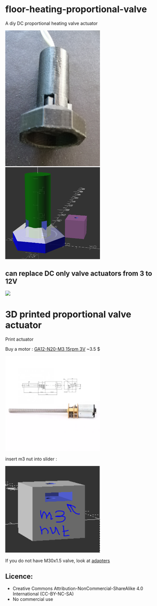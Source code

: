 # floor-heating-proportional-valve
A diy DC proportional heating valve actuator

<img src="https://github.com/nliaudat/floor-heating-proportional-valve/blob/main/imgs/2022-09-11%2017.59.jpg" width="300">

<img src="https://github.com/nliaudat/floor-heating-proportional-valve/blob/main/imgs/Capture.PNG" width="300">

## can replace DC only valve actuators from 3 to 12V

<img src="https://user-images.githubusercontent.com/6782613/189541029-c90ec8ed-d942-42b5-89f4-453da871aca4.jpg" width="300">

# 3D printed proportional valve actuator 
Print actuator

Buy a motor : [GA12-N20-M3 15rpm 3V](https://fr.aliexpress.com/item/4000311295036.html?spm=a2g0s.12269583.0.0.18834b0ejbgKSj) ~3.5 $

<img src="https://github.com/nliaudat/floor-heating-proportional-valve/blob/main/imgs/GA12YN20-M3_dimensions.png" width="300">



insert m3 nut into slider : 

<img src="https://github.com/nliaudat/floor-heating-proportional-valve/blob/main/imgs/nut.PNG" width="300">


If you do not have M30x1.5 valve, look at [adapters](https://github.com/nliaudat/floor-heating-proportional-valve/tree/main/adapters)

## Licence: 
* Creative Commons Attribution-NonCommercial-ShareAlike 4.0 International (CC-BY-NC-SA)
* No commercial use
